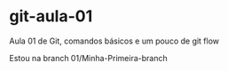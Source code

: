 # git-aula-01

Aula 01 de Git, comandos básicos e um pouco de git flow

Estou na branch 01/Minha-Primeira-branch